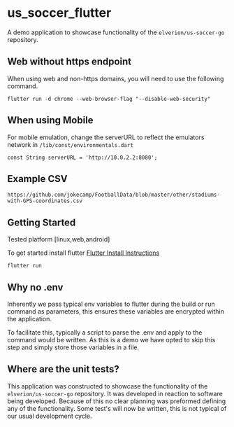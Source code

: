 # us_soccer_flutter

A demo application to showcase functionality of the `elverion/us-soccer-go` repository.

## Web without https endpoint
When using web and non-https domains, you will need to use the following command.
```
flutter run -d chrome --web-browser-flag "--disable-web-security"
```
## When using Mobile
For mobile emulation, change the serverURL to reflect the emulators network in `/lib/const/environmentals.dart`
```
const String serverURL = 'http://10.0.2.2:8080';
```
## Example CSV
```
https://github.com/jokecamp/FootballData/blob/master/other/stadiums-with-GPS-coordinates.csv
```

## Getting Started
Tested platform [linux,web,android]

To get started install flutter [Flutter Install Instructions](https://docs.flutter.dev/get-started/install?_gl=1*l0frce*_up*MQ..&gclid=Cj0KCQjw0_WyBhDMARIsAL1Vz8uXDij_vyuVljvkSMGVpd4TiZCCQbv1PUZ904NJoIBYw-YFJxz7ifwaAtruEALw_wcB&gclsrc=aw.ds)

```
flutter run
```

## Why no .env
Inherently we pass typical env variables to flutter during the build or run command as parameters, this ensures these variables are encrypted within the application. 

To facilitate this, typically a script to parse the .env and apply to the command would be written. As this is a demo we have opted to skip this step and simply store those variables in a file.

## Where are the unit tests?
This application was constructed to showcase the functionality of the `elverion/us-soccer-go` repository. It was developed in reaction to software being developed. Because of this no clear planning was preformed defining any of the functionality. Some test's will now be written, this is not typical of our usual development cycle.